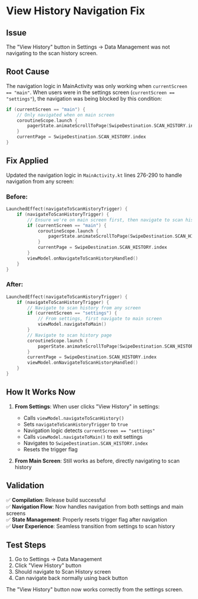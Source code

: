 # View History Navigation Fix

## Issue
The "View History" button in Settings → Data Management was not navigating to the scan history screen.

## Root Cause
The navigation logic in MainActivity was only working when `currentScreen == "main"`. When users were in the settings screen (`currentScreen == "settings"`), the navigation was being blocked by this condition:

```kotlin
if (currentScreen == "main") {
    // Only navigated when on main screen
    coroutineScope.launch {
        pagerState.animateScrollToPage(SwipeDestination.SCAN_HISTORY.index)
    }
    currentPage = SwipeDestination.SCAN_HISTORY.index
}
```

## Fix Applied
Updated the navigation logic in `MainActivity.kt` lines 276-290 to handle navigation from any screen:

### Before:
```kotlin
LaunchedEffect(navigateToScanHistoryTrigger) {
    if (navigateToScanHistoryTrigger) {
        // Ensure we're on main screen first, then navigate to scan history
        if (currentScreen == "main") {
            coroutineScope.launch {
                pagerState.animateScrollToPage(SwipeDestination.SCAN_HISTORY.index)
            }
            currentPage = SwipeDestination.SCAN_HISTORY.index
        }
        viewModel.onNavigateToScanHistoryHandled()
    }
}
```

### After:
```kotlin
LaunchedEffect(navigateToScanHistoryTrigger) {
    if (navigateToScanHistoryTrigger) {
        // Navigate to scan history from any screen
        if (currentScreen == "settings") {
            // From settings, first navigate to main screen
            viewModel.navigateToMain()
        }
        // Navigate to scan history page
        coroutineScope.launch {
            pagerState.animateScrollToPage(SwipeDestination.SCAN_HISTORY.index)
        }
        currentPage = SwipeDestination.SCAN_HISTORY.index
        viewModel.onNavigateToScanHistoryHandled()
    }
}
```

## How It Works Now

1. **From Settings**: When user clicks "View History" in settings:
   - Calls `viewModel.navigateToScanHistory()`
   - Sets `navigateToScanHistoryTrigger` to `true`
   - Navigation logic detects `currentScreen == "settings"`
   - Calls `viewModel.navigateToMain()` to exit settings
   - Navigates to `SwipeDestination.SCAN_HISTORY.index`
   - Resets the trigger flag

2. **From Main Screen**: Still works as before, directly navigating to scan history

## Validation
✅ **Compilation**: Release build successful  
✅ **Navigation Flow**: Now handles navigation from both settings and main screens  
✅ **State Management**: Properly resets trigger flag after navigation  
✅ **User Experience**: Seamless transition from settings to scan history

## Test Steps
1. Go to Settings → Data Management  
2. Click "View History" button
3. Should navigate to Scan History screen
4. Can navigate back normally using back button

The "View History" button now works correctly from the settings screen.
